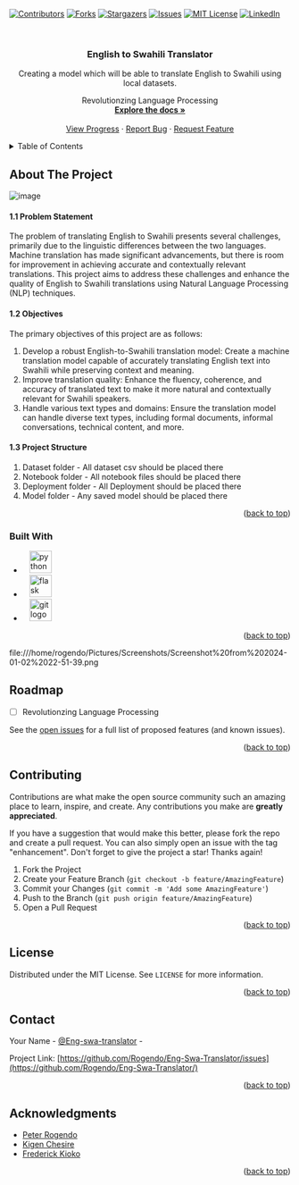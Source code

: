 
<a name="readme-top"></a>

[![Contributors][contributors-shield]][contributors-url]
[![Forks][forks-shield]][forks-url]
[![Stargazers][stars-shield]][stars-url]
[![Issues][issues-shield]][issues-url]
[![MIT License][license-shield]][license-url]
[![LinkedIn][linkedin-shield]][linkedin-url]



<!-- PROJECT LOGO -->
<br />
<div align="center">

<h3 align="center">English to Swahili Translator</h3>
<p align="center">Creating a model which will be able to translate English to Swahili using local datasets.</p>

  <p align="center">
   Revolutionzing Language Processing
    <br />
    <a href="https://github.com/Rogendo/Eng-Swa-Translator"><strong>Explore the docs »</strong></a>
    <br />
    <br />
    <a href="#">View Progress</a>
    ·
    <a href="#">Report Bug</a>
    ·
    <a href="https://github.com/Rogendo/Eng-Swa-Translator">Request Feature</a>
  </p>
</div>



<!-- TABLE OF CONTENTS -->
<details>
  <summary>Table of Contents</summary>
  <ol>
    <li>
      <a href="#about-the-project">About The Project</a>
      <ul>
        <li><a href="#built-with">Built With</a></li>
      </ul>
    </li>
    <li><a href="#roadmap">Roadmap</a></li>
    <li><a href="#contributing">Contributing</a></li>
    <li><a href="#license">License</a></li>
    <li><a href="#contact">Contact</a></li>
    <li><a href="#acknowledgments">Acknowledgments</a></li>
  </ol>
</details>



<!-- ABOUT THE PROJECT -->
## About The Project

![image](https://github.com/Rogendo/English-to-Swahili-Translation-NLP-/assets/62094358/302dfc8c-f6ed-4cbf-9b8f-65f56a660e9a)

#### 1.1 Problem Statement
The problem of translating English to Swahili presents several challenges, primarily due to the linguistic
differences between the two languages. Machine translation has made significant advancements, but there
is room for improvement in achieving accurate and contextually relevant translations. This project aims to
address these challenges and enhance the quality of English to Swahili translations using Natural
Language Processing (NLP) techniques.

#### 1.2 Objectives
The primary objectives of this project are as follows:
1. Develop a robust English-to-Swahili translation model: Create a machine translation model
capable of accurately translating English text into Swahili while preserving context and meaning.
2. Improve translation quality: Enhance the fluency, coherence, and accuracy of translated text to
make it more natural and contextually relevant for Swahili speakers.
3. Handle various text types and domains: Ensure the translation model can handle diverse text
types, including formal documents, informal conversations, technical content, and more.

#### 1.3 Project Structure
1. Dataset folder - All dataset csv should be placed there
2. Notebook folder - All notebook files should be placed there
3. Deployment folder - All Deployment should be placed there
4. Model folder - Any saved model should be placed there
<p align="right">(<a href="#readme-top">back to top</a>)</p>



### Built With

* <img width="12" /><img src="https://cdn.jsdelivr.net/gh/devicons/devicon/icons/python/python-original.svg" height="40" alt="python logo"  />
* <img width="12" /><img src="https://cdn.jsdelivr.net/gh/devicons/devicon/icons/flask/flask-original.svg" height="40" alt="flask logo"  />
* <img width="12" /><img src="https://cdn.jsdelivr.net/gh/devicons/devicon/icons/git/git-original.svg" height="40" alt="git logo"  />


<p align="right">(<a href="#readme-top">back to top</a>)</p>
file:///home/rogendo/Pictures/Screenshots/Screenshot%20from%202024-01-02%2022-51-39.png




<!-- ROADMAP -->
## Roadmap

- [ ] Revolutionzing Language Processing


See the [open issues](https://github.com/Rogendo/Eng-Swa-Translator/issues/) for a full list of proposed features (and known issues).

<p align="right">(<a href="#readme-top">back to top</a>)</p>



<!-- CONTRIBUTING -->
## Contributing

Contributions are what make the open source community such an amazing place to learn, inspire, and create. Any contributions you make are **greatly appreciated**.

If you have a suggestion that would make this better, please fork the repo and create a pull request. You can also simply open an issue with the tag "enhancement".
Don't forget to give the project a star! Thanks again!

1. Fork the Project
2. Create your Feature Branch (`git checkout -b feature/AmazingFeature`)
3. Commit your Changes (`git commit -m 'Add some AmazingFeature'`)
4. Push to the Branch (`git push origin feature/AmazingFeature`)
5. Open a Pull Request

<p align="right">(<a href="#readme-top">back to top</a>)</p>



<!-- LICENSE -->
## License

Distributed under the MIT License. See `LICENSE` for more information.

<p align="right">(<a href="#readme-top">back to top</a>)</p>



<!-- CONTACT -->
## Contact

Your Name - [@Eng-swa-translator](https://twitter.com/@Eng-swa-translator) - 

Project Link: [https://github.com/Rogendo/Eng-Swa-Translator/issues](https://github.com/Rogendo/Eng-Swa-Translator/)

<p align="right">(<a href="#readme-top">back to top</a>)</p>



<!-- ACKNOWLEDGMENTS -->
## Acknowledgments

* [Peter Rogendo](https://github.com/Rogendo/)
* [Kigen Chesire](https://github.com/kigenchesire/)
* [Frederick Kioko](https://github.com/)

<p align="right">(<a href="#readme-top">back to top</a>)</p>



<!-- MARKDOWN LINKS & IMAGES -->
<!-- https://www.markdownguide.org/basic-syntax/#reference-style-links -->
[contributors-shield]: https://img.shields.io/github/contributors/Rogendo/English-to-Swahili-Translation-NLP-.svg?style=for-the-badge
[contributors-url]: https://github.com/Rogendo/English-to-Swahili-Translation-NLP-/graphs/contributors
[forks-shield]: https://img.shields.io/github/forks/afriverse-for-tech/projectcodex.svg?style=for-the-badge
[forks-url]: https://github.com/Rogendo/English-to-Swahili-Translation-NLP-/network/members
[stars-shield]: https://img.shields.io/github/stars/afriverse-for-tech/projectcodex.svg?style=for-the-badge
[stars-url]: https://github.com/Rogendo/English-to-Swahili-Translation-NLP-/stargazers
[issues-shield]: https://img.shields.io/github/issues/afriverse-for-tech/projectcodex.svg?style=for-the-badge
[issues-url]: https://github.com/Rogendo/English-to-Swahili-Translation-NLP-/issues
[license-shield]: https://img.shields.io/github/license/afriverse-for-tech/projectcodex.svg?style=for-the-badge
[license-url]: https://github.com/Rogendo/English-to-Swahili-Translation-NLP-/blob/master/LICENSE.txt
[linkedin-shield]: https://img.shields.io/badge/Discord-35495E?style=for-the-badge&logo=discord&logoColor=white
[linkedin-url]: #







